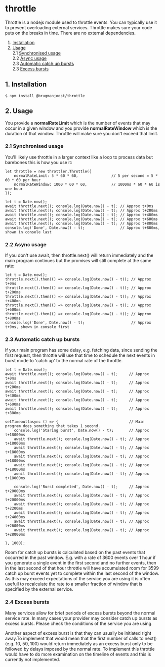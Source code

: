 # throttle
Throttle is a nodejs module used to throttle events. You can typically use it to prevent overloading external services. Throttle makes sure your code puts on the breaks in time. There are no external dependencies.

1. [Installation](#install)
2. [Usage](#usage)<br />
2.1 [Synchronised usage](#usagesync)<br />
2.2 [Async usage](#usageasync)<br />
2.3 [Automatic catch up bursts](#usagecatchup)<br />
2.3 [Excess bursts](#usageexcess)<br />

<a name="install"></a>
## 1. Installation
```
$ npm install @brugmanjoost/throttle
```
<a name="usage"></a>
## 2. Usage
You provide a **normalRateLimit** which is the number of events that may occur in a given window and you provide **normalRateWindow** which is the duration of that window. Throttle will make sure you don't exceed that limit.

<a name="usagesync"></a>
### 2.1 Synchronised usage
You'll likely use throttle in a larger context like a loop to process data but barebones this is how you use it:

```
let throttle = new throttler.Throttle({
    normalRateLimit: 5 * 60 * 60,               // 5 per second = 5 * 60 * 60 per hour
    normalRateWindow: 1000 * 60 * 60,           // 1000ms * 60 * 60 is one hour
});

let t = Date.now();
await throttle.next(); console.log(Date.now() - t); // Approx t+0ms
await throttle.next(); console.log(Date.now() - t); // Approx t+200ms
await throttle.next(); console.log(Date.now() - t); // Approx t+400ms
await throttle.next(); console.log(Date.now() - t); // Approx t+600ms
await throttle.next(); console.log(Date.now() - t); // Approx t+800ms
console.log('Done', Date.now() - t);                // Approx t+800ms, shown in console last
```

<a name="usageasync"></a>
### 2.2 Async usage
If you don't use await, then throttle.next() will return immediately and the main program continues but the promises will still complete at the same rate:

```
let t = Date.now();
throttle.next().then(() => console.log(Date.now() - t)); // Approx t+0ms
throttle.next().then(() => console.log(Date.now() - t)); // Approx t+200ms
throttle.next().then(() => console.log(Date.now() - t)); // Approx t+400ms
throttle.next().then(() => console.log(Date.now() - t)); // Approx t+600ms
throttle.next().then(() => console.log(Date.now() - t)); // Approx t+800ms
console.log('Done', Date.now() - t);                     // Approx t+0ms, shown in console first
```

<a name="usagecatchup"></a>
### 2.3 Automatic catch up bursts
If your main program has some delay, e.g. fetching data, since sending the first request, then throttle will use that time to schedule the next events in burst mode to 'catch up' to the normal rate of the throttle. 

```
let t = Date.now();
await throttle.next(); console.log(Date.now() - t);     // Approx t+0ms
await throttle.next(); console.log(Date.now() - t);     // Approx t+200ms
await throttle.next(); console.log(Date.now() - t);     // Approx t+400ms
await throttle.next(); console.log(Date.now() - t);     // Approx t+600ms
await throttle.next(); console.log(Date.now() - t);     // Approx t+800ms

setTimeout(async () => {                                // Main program does something that takes 1 second.
    console.log('Staring burst', Date.now() - t);       // Approx t+18000ms
    await throttle.next(); console.log(Date.now() - t); // Approx t+18000ms
    await throttle.next(); console.log(Date.now() - t); // Approx t+18000ms
    await throttle.next(); console.log(Date.now() - t); // Approx t+18000ms
    await throttle.next(); console.log(Date.now() - t); // Approx t+18000ms
    await throttle.next(); console.log(Date.now() - t); // Approx t+18000ms

    console.log('Burst completed', Date.now() - t);     // Approx t+20000ms
    await throttle.next(); console.log(Date.now() - t); // Approx t+20000ms
    await throttle.next(); console.log(Date.now() - t); // Approx t+2200ms
    await throttle.next(); console.log(Date.now() - t); // Approx t+24000ms
    await throttle.next(); console.log(Date.now() - t); // Approx t+26000ms
    await throttle.next(); console.log(Date.now() - t); // Approx t+28000ms

}, 1000);
```
Room for catch up bursts is calculated based on the past events that occurred in the past window. E.g. with a rate of 3600 events over 1 hour if you generate a single event in the first second and no further events, then in the last second of that hour throttle will have accumulated room for 3599 catch up burst events yet to complete within the last second of the window. As this may exceed expectations of the service you are using it is often usefull to recalculate the rate to a smaller fraction of window that is specified by the external service.  

<a name="usageexcess"></a>
### 2.4 Excess bursts
Many services allow for brief periods of excess bursts beyond the normal service rate. In many cases your provider may consider catch up bursts as excess bursts. Please check the conditions of the service you are using.

Another aspect of excess burst is that they can usually be initiated right away.To implement that would mean that the first number of calls to next() (e.g. 10, 50, 100) would return immediately as an excess burst only to be followed by delays imposed by the normal rate. To implement this throttle would have to do more examination on the timeline of events and this is currently not implemented.
